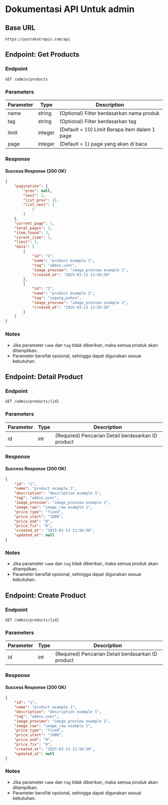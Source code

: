 # Dokumentasi API Untuk admin

## Base URL
```
https://pustakatropis.com/api
```

## Endpoint: Get Products
### Endpoint
```
GET /admin/products
```

### Parameters
| Parameter | Type   | Description                    |
|-----------|--------|--------------------------------|
| name      | string | (Optional) Filter berdasarkan nama produk |
| tag       | string | (Optional) Filter berdasarkan tag |
| limit | integer | (Default = 10) Limit Berapa item dalam 1 page|
| page | integer | (Default = 1) page yang akan di baca|

### Response
#### Success Response (200 OK)
```json
{
    "pagination": {
        "prev": null,
        "next": 2,
        "list_prev": [],
        "list_next": [
            2
        ]
    },
    "current_page": 1,
    "total_pages": 2,
    "item_found": 3,
    "curent_item": 2,
    "limit": 2,
    "data": [
        {
            "id": "1",
            "name": "product example 1",
            "tag": "admin,user",
            "image_preview": "image_preview example 1",
            "created_at": "2025-03-13 12:56:50"
        },
        {
            "id": "2",
            "name": "product example 2",
            "tag": "jagung,pohon",
            "image_preview": "image_preview example 2",
            "created_at": "2025-03-13 12:56:50"
        }
    ]
}
```

### Notes
- Jika parameter `name` dan `tag` tidak diberikan, maka semua produk akan ditampilkan.
- Parameter bersifat opsional, sehingga dapat digunakan sesuai kebutuhan.






## Endpoint: Detail Product
### Endpoint
```
GET /admin/products/{id}
```

### Parameters
| Parameter | Type   | Description                    |
|-----------|--------|--------------------------------|
| id      | int | (Required) Pencarian Detail berdasarkan ID product |

### Response
#### Success Response (200 OK)
```json
{
    "id": "1",
    "name": "product example 1",
    "description": "description example 1",
    "tag": "admin,user",
    "image_preview": "image_preview example 1",
    "image_raw": "image_raw example 1",
    "price_type": "fixed",
    "price_start": "1000",
    "price_end": "0",
    "price_fix": "0",
    "created_at": "2025-03-13 12:56:50",
    "updated_at": null
}
```

### Notes
- Jika parameter `name` dan `tag` tidak diberikan, maka semua produk akan ditampilkan.
- Parameter bersifat opsional, sehingga dapat digunakan sesuai kebutuhan.






## Endpoint: Create Product
### Endpoint
```
GET /admin/products/{id}
```

### Parameters
| Parameter | Type   | Description                    |
|-----------|--------|--------------------------------|
| id      | int | (Required) Pencarian Detail berdasarkan ID product |

### Response
#### Success Response (200 OK)
```json
{
    "id": "1",
    "name": "product example 1",
    "description": "description example 1",
    "tag": "admin,user",
    "image_preview": "image_preview example 1",
    "image_raw": "image_raw example 1",
    "price_type": "fixed",
    "price_start": "1000",
    "price_end": "0",
    "price_fix": "0",
    "created_at": "2025-03-13 12:56:50",
    "updated_at": null
}
```

### Notes
- Jika parameter `name` dan `tag` tidak diberikan, maka semua produk akan ditampilkan.
- Parameter bersifat opsional, sehingga dapat digunakan sesuai kebutuhan.



